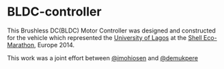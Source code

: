# BLDC-controller

This Brushless DC(BLDC) Motor Controller was designed and constructed for the vehicle which represented the [University of Lagos](http://www.unilag.edu.ng/) at the [Shell Eco-Marathon](http://www.shell.com/energy-and-innovation/shell-ecomarathon.html), Europe 2014.  

This work was a joint effort between [@imohiosen](https://github.com/imohiosen) and [@demukpere](https://github.com/demukpere)
